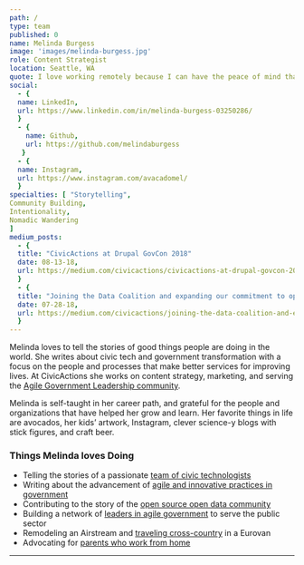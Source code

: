 ```yaml
---
path: /
type: team
published: 0
name: Melinda Burgess
image: 'images/melinda-burgess.jpg'
role: Content Strategist
location: Seattle, WA
quote: I love working remotely because I can have the peace of mind that comes with a secure career, while still pursuing radical dreams.
social: 
  - {
  name: LinkedIn,
  url: https://www.linkedin.com/in/melinda-burgess-03250286/
  }
  - {
    name: Github,
    url: https://github.com/melindaburgess
   }
  - {
  name: Instagram,
  url: https://www.instagram.com/avacadomel/
  }
specialties: [ "Storytelling",
Community Building,
Intentionality,
Nomadic Wandering
]
medium_posts: 
  - {
  title: "CivicActions at Drupal GovCon 2018"
  date: 08-13-18,
  url: https://medium.com/civicactions/civicactions-at-drupal-govcon-2018-f1075c4d803
  }
  - {
  title: "Joining the Data Coalition and expanding our commitment to open data"
  date: 07-28-18,
  url: https://medium.com/civicactions/joining-the-data-coalition-and-expanding-our-commitment-to-open-data-383f72937666
  }
---
```


Melinda loves to tell the stories of good things people are doing in the world. She writes about civic tech and government transformation with a focus on the people and processes that make better services for improving lives. At CivicActions she works on content strategy, marketing, and serving the [Agile Government Leadership community](https://www.agilegovleaders.org/).  

Melinda is self-taught in her career path, and grateful for the people and organizations that have helped her grow and learn. Her favorite things in life are avocados, her kids’ artwork, Instagram, clever science-y blogs with stick figures, and craft beer.


### Things Melinda loves Doing
* Telling the stories of a passionate [team of civic technologists](https://medium.com/civicactions)
* Writing about the advancement of [agile and innovative practices in government](https://medium.com/agile-government-leadership)
* Contributing to the story of the [open source open data community](https://medium.com/dkan-blog)
* Building a network of [leaders in agile government](https://www.agilegovleaders.org/) to serve the public sector
* Remodeling an Airstream and [traveling cross-country](https://www.instagram.com/openairfamily/) in a Eurovan
* Advocating for [parents who work from home](https://docs.google.com/presentation/d/1NowRTl82uHlnhvQoRL7zw9E0Rhhh8xen3jd9M_E5u30/edit#slide=id.gb3711abec_1_2)

-----------------------------------
